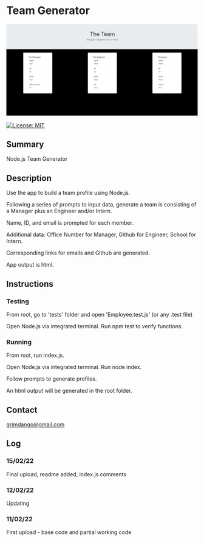 # Team Generator

![alt text](assets/sample.jpg)

[![License: MIT](https://img.shields.io/badge/License-MIT-yellow.svg)](https://opensource.org/licenses/MIT)


## Summary
Node.js Team Generator


## Description 
Use the app to build a team profile using Node.js.

Following a series of prompts to input data, generate a team is consisting of a Manager plus an Engineer and/or Intern. 

Name, ID, and email is prompted for each member. 

Additional data: Office Number for Manager, Github for Engineer, School for Intern.

Corresponding links for emails and Github are generated. 

App output is html. 


## Instructions


### Testing
From root, go to 'tests' folder and open 'Employee.test.js' (or any .test file)

Open Node.js via integrated terminal. Run npm test to verify functions. 

### Running 
From root, run index.js.

Open Node.js via integrated terminal. Run node index. 

Follow prompts to generate profiles. 

An html output will be generated in the root folder. 


## Contact
grimdango@gmail.com


## Log 
### 15/02/22
Final upload, readme added, index.js comments

### 12/02/22
Updating

### 11/02/22
First upload - base code and partial working code

   

